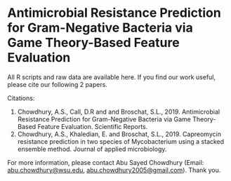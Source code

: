 # Antimicrobial Resistance Prediction for Gram-Negative Bacteria via Game Theory-Based Feature Evaluation

All R scripts and raw data are available here. If you find our work useful, please cite our following 2 papers.

Citations:
1.	Chowdhury, A.S., Call, D.R and and Broschat, S.L., 2019. Antimicrobial Resistance Prediction for Gram-Negative Bacteria via Game Theory-Based Feature Evaluation. Scientific Reports.
2.	Chowdhury, A.S., Khaledian, E. and Broschat, S.L., 2019. Capreomycin resistance prediction in two species of Mycobacterium using a stacked ensemble method. Journal of applied microbiology.

For more information, please contact Abu Sayed Chowdhury (Email: abu.chowdhury@wsu.edu, abu.chowdhury2005@gmail.com). Thank you.

